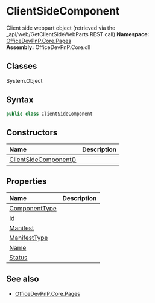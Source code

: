 # ClientSideComponent
Client side webpart object (retrieved via the _api/web/GetClientSideWebParts REST call)
**Namespace:** [OfficeDevPnP.Core.Pages](OfficeDevPnP.Core.Pages.md)  
**Assembly:** OfficeDevPnP.Core.dll  
## Classes
System.Object  
## Syntax
```C#
public class ClientSideComponent
```
## Constructors
|**Name**|**Description**|
|:-----|:-----|
| [ClientSideComponent()](ClientSideComponentconstructor1details.md) | 
## Properties
|**Name**|**Description**|
|:-----|:-----|
| [ComponentType](ClientSideComponent.ComponentType.md) | 
| [Id](ClientSideComponent.Id.md) | 
| [Manifest](ClientSideComponent.Manifest.md) | 
| [ManifestType](ClientSideComponent.ManifestType.md) | 
| [Name](ClientSideComponent.Name.md) | 
| [Status](ClientSideComponent.Status.md) | 
## See also
- [OfficeDevPnP.Core.Pages](OfficeDevPnP.Core.Pages.md)
